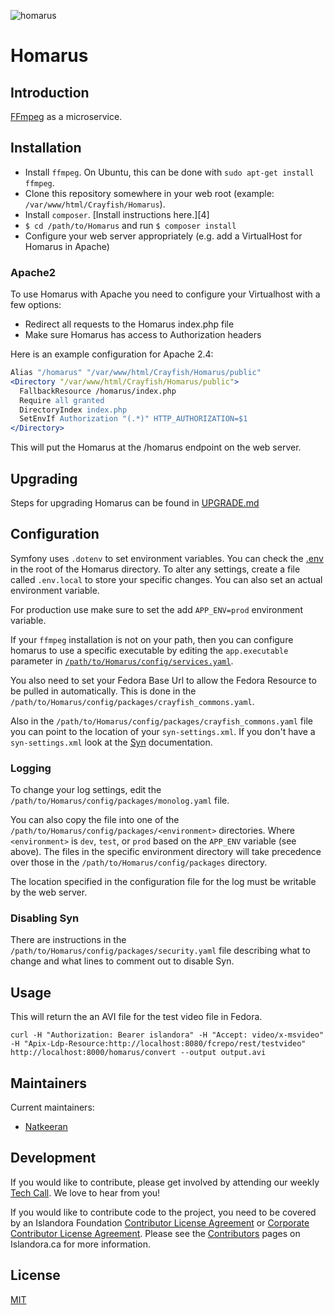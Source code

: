 ![homarus](https://user-images.githubusercontent.com/2371345/48797524-c8c14300-ecd8-11e8-907d-9628fb6afacc.png)
# Homarus

## Introduction

[FFmpeg](https://www.ffmpeg.org/) as a microservice.

## Installation
- Install `ffmpeg`.  On Ubuntu, this can be done with `sudo apt-get install ffmpeg`.
- Clone this repository somewhere in your web root (example: `/var/www/html/Crayfish/Homarus`).
- Install `composer`.  [Install instructions here.][4]
- `$ cd /path/to/Homarus` and run `$ composer install`
- Configure your web server appropriately (e.g. add a VirtualHost for Homarus in Apache)

### Apache2

To use Homarus with Apache you need to configure your Virtualhost with a few options:
- Redirect all requests to the Homarus index.php file
- Make sure Homarus has access to Authorization headers

Here is an example configuration for Apache 2.4:
```apache
Alias "/homarus" "/var/www/html/Crayfish/Homarus/public"
<Directory "/var/www/html/Crayfish/Homarus/public">
  FallbackResource /homarus/index.php
  Require all granted
  DirectoryIndex index.php
  SetEnvIf Authorization "(.*)" HTTP_AUTHORIZATION=$1
</Directory>
```

This will put the Homarus at the /homarus endpoint on the web server.

## Upgrading

Steps for upgrading Homarus can be found in [UPGRADE.md](UPGRADE.md)

## Configuration

Symfony uses `.dotenv` to set environment variables. You can check the [.env](./.env) in the root of the Homarus directory.
To alter any settings, create a file called `.env.local` to store your specific changes. You can also set an actual environment
variable.

For production use make sure to set the add `APP_ENV=prod` environment variable.

If your `ffmpeg` installation is not on your path, then you can configure homarus to use a specific executable by editing
the `app.executable` parameter in [`/path/to/Homarus/config/services.yaml`](./config/services.yaml).

You also need to set your Fedora Base Url to allow the Fedora Resource to be pulled in automatically.
This is done in the `/path/to/Homarus/config/packages/crayfish_commons.yaml`. 

Also in the `/path/to/Homarus/config/packages/crayfish_commons.yaml` file you can point to the location of your `syn-settings.xml`.
If you don't have a `syn-settings.xml` look at the [Syn](http://github.com/Islandora/Syn) documentation.

### Logging

To change your log settings, edit the `/path/to/Homarus/config/packages/monolog.yaml` file.

You can also copy the file into one of the `/path/to/Homarus/config/packages/<environment>` directories.
Where `<environment>` is `dev`, `test`, or `prod` based on the `APP_ENV` variable (see above). The files in the specific
environment directory will take precedence over those in the `/path/to/Homarus/config/packages` directory.

The location specified in the configuration file for the log must be writable by the web server.

### Disabling Syn

There are instructions in the `/path/to/Homarus/config/packages/security.yaml` file describing what to change and what lines
to comment out to disable Syn.

## Usage
This will return the an AVI file for the test video file in Fedora.
```
curl -H "Authorization: Bearer islandora" -H "Accept: video/x-msvideo" -H "Apix-Ldp-Resource:http://localhost:8080/fcrepo/rest/testvideo" http://localhost:8000/homarus/convert --output output.avi
```

## Maintainers

Current maintainers:

* [Natkeeran](https://github.com/Natkeeran)

## Development

If you would like to contribute, please get involved by attending our weekly [Tech Call](https://github.com/Islandora/docuentation/wiki). We love to hear from you!

If you would like to contribute code to the project, you need to be covered by an Islandora Foundation [Contributor License Agreement](http://islandora.ca/sites/default/files/islandora_cla.pdf) or [Corporate Contributor License Agreement](http://islandora.ca/sites/default/files/islandora_ccla.pdf). Please see the [Contributors](http://islandora.ca/resources/contributors) pages on Islandora.ca for more information.

## License

[MIT](https://opensource.org/licenses/MIT)
